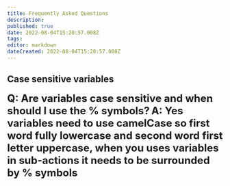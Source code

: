 ```yaml
---
title: Frequently Asked Questions
description: 
published: true
date: 2022-08-04T15:20:57.008Z
tags: 
editor: markdown
dateCreated: 2022-08-04T15:20:57.008Z
---
```


## Case sensitive variables
<font size="+2" class="text--twitch"><b>Q: </b></font><font size="+2"><b>Are variables case sensitive and when should I use the % symbols?</b></font>
<font size="+2" class="text--twitch"><b>A: </b></font></font><font size="+2"><b>Yes variables need to use camelCase so first word fully lowercase and second word first letter uppercase, when you uses variables in sub-actions it needs to be surrounded by % symbols</b></font>